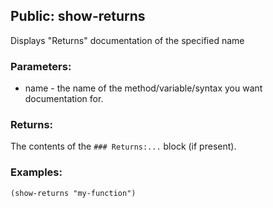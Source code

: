 ## Public: show-returns
Displays "Returns" documentation of the specified name

### Parameters:
* name - the name of the method/variable/syntax you want 
  documentation for.

### Returns:
The contents of the `### Returns:...` block (if present).

### Examples:
  `(show-returns "my-function")`


